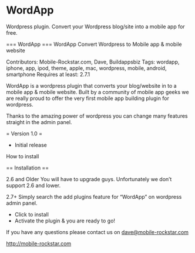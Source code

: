 # WordApp
Wordpress plugin. Convert your Wordpress blog/site into a mobile app for free.

=== WordApp ===
WordApp Convert Wordpress to Mobile app & mobile website

Contributors: Mobile-Rockstar.com, Dave, Buildappsbiz
Tags: wordapp, iphone, app, ipod, theme, apple, mac, wordpress, mobile, android, smartphone
Requires at least: 2.7.1

WordApp is a wordpress plugin that converts your blog/website in to a mobile app & mobile website. Built by a community of mobile app geeks we are really proud to offer the very first mobile app building plugin for wordpress. 

Thanks to the amazing power of wordpress you can change many features straight in the admin panel.

= Version 1.0 = 

* Initial release


How to install

== Installation ==

2.6 and Older
You will have to upgrade guys. Unfortunately we don’t support 2.6 and lower.

2.7+
Simply search the add plugins feature for “WordApp” on wordpress admin panel.
* Click to install
* Activate the plugin & you are ready to go! 

If you have any questions please contact us on dave@mobile-rockstar.com

http://mobile-rockstar.com
